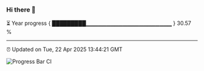 ### Hi there 👋

⏳ Year progress { █████████▁▁▁▁▁▁▁▁▁▁▁▁▁▁▁▁▁▁▁▁▁ } 30.57 %

---

⏰ Updated on Tue, 22 Apr 2025 13:44:21 GMT

![Progress Bar CI](https://github.com/IshwaranRudhara/GIT-ACTION/workflows/Progress%20Bar%20CI/badge.svg)
